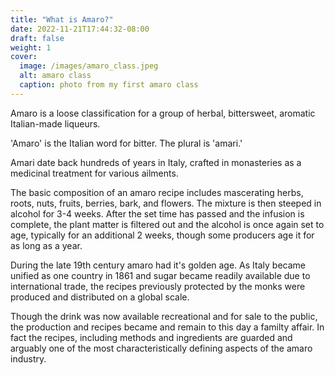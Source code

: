 ```yaml
---
title: "What is Amaro?"
date: 2022-11-21T17:44:32-08:00
draft: false
weight: 1
cover:
  image: /images/amaro_class.jpeg
  alt: amaro class
  caption: photo from my first amaro class
---
```

Amaro is a loose classification for a group of herbal, bittersweet, aromatic Italian-made liqueurs.

'Amaro' is the Italian word for bitter.  The plural is 'amari.' 

Amari date back hundreds of years in Italy, crafted in monasteries as a medicinal treatment for various ailments.

The basic composition of an amaro recipe includes mascerating herbs, roots, nuts, fruits, berries, bark, and flowers. The mixture is then steeped in alcohol for 3-4 weeks. After the set time has passed and the infusion is complete, the plant matter is filtered out and the alcohol is once again set to age, typically for an additional 2 weeks, though some producers age it for as long as a year.

During the late 19th century amaro had it's golden age. As Italy became unified as one country in 1861 and sugar became readily available due to international trade, the recipes previously protected by the monks were produced and distributed on a global scale.

Though the drink was now available recreational and for sale to the public, the production and recipes became and remain to this day a familty affair. In fact the recipes, including methods and ingredients are guarded and arguably one of the most characteristically defining aspects of the amaro industry.



